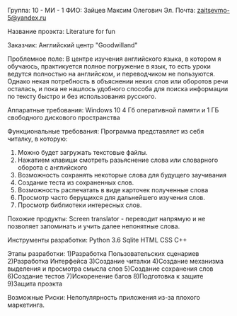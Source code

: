 Группа: 10 - МИ - 1
ФИО: Зайцев Максим Олегович
Эл. Почта: zaitsevmo-5@yandex.ru

Название проэкта:
Literature for fun

Заказчик:
Английский центр "Goodwilland"

Проблемное поле:
В центре изучения английского языка, в котором я обучаюсь, практикуется полное погружение в язык,
то есть уроки ведутся полностью на английском, и переводчиком не пользуются.
Однако некая потребность в объяснении неких слов или оборотов речи осталась,
и пока не нашлось удобного способа для поиска информации по тексту быстро и без использования русского.

Аппаратные требования:
Windows 10 4 Гб оперативной памяти и 1 ГБ свободного дискового пространства

Функциональные требования:
Программа представляет из себя читалку, в которую:
1) Можно будет загружать текстовые файлы.
2) Нажатием клавиши смотреть разьяснение слова или словарного оборота с английского
3) Возможность сохранять некоторые слова для будущего заучивания
4) Создание теста из сохраненных слов.
5) Возможность распечатать в виде карточек полученные слова
6) Просмотр часто берущихся для дальнейшего изучения слов.
7) Просмотр библиотеки интересных слов.

Похожие продукты:
Screen translator - переводит напрямую и не позволяет запоминать и учить далее непонятные слова.

Инструменты разработки:
Python 3.6
Sqlite
HTML
CSS
C++

Этапы разработки:
1)Разработка Пользовательских сценариев
2)Разработка Интерфейса
3)Создание читалки
4)Создание механизма выделения и просмотра смысла слов
5)Создание сохранения слов
6)Создание тестов
7)Искоренение багов
8)Подготовка к защите
9)Защита проэкта

Возможные Риски:
Непопулярность приложения из-за плохого маркетинга.
